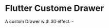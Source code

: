# Flutter Custome Drawer

A custom Drawer with 3D effect.
-![<img src="/assets/p1.jpg" width="50%">](https://www.youtube.com/watch?v=1SPl4nh9jZo)
